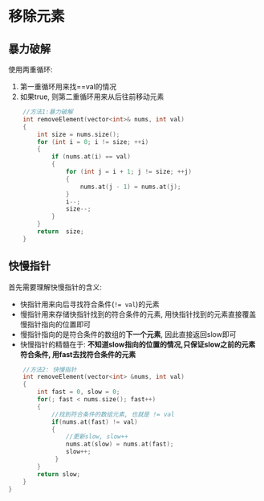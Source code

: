 # 移除元素

## 暴力破解
使用两重循环:
1. 第一重循环用来找==val的情况
2. 如果true, 则第二重循环用来从后往前移动元素

```cpp
    //方法1:暴力破解
    int removeElement(vector<int>& nums, int val)
    {
        int size = nums.size();
        for (int i = 0; i != size; ++i)
        {
            if (nums.at(i) == val)
            {
                for (int j = i + 1; j != size; ++j)
                {
                    nums.at(j - 1) = nums.at(j);
                }
                i--;
                size--;
            }
        }
        return  size;
    }

```
## 快慢指针
首先需要理解快慢指针的含义:
- 快指针用来向后寻找符合条件(`!= val`)的元素
- 慢指针用来存储快指针找到的符合条件的元素, 用快指针找到的元素直接覆盖慢指针指向的位置即可
- 慢指针指向的是符合条件的数组的**下一个元素**, 因此直接返回slow即可
- 快慢指针的精髓在于: **不知道slow指向的位置的情况,只保证slow之前的元素符合条件, 用fast去找符合条件的元素**

```cpp
    //方法2: 快慢指针
    int removeElement(vector<int> &nums, int val)
    {
        int fast = 0, slow = 0;
        for(; fast < nums.size(); fast++)
        {
            //找到符合条件的数组元素, 也就是 != val
            if(nums.at(fast) != val)
            {
                //更新slow, slow++
                nums.at(slow) = nums.at(fast);
                slow++;
             }
        }
        return slow;
    }
}
```